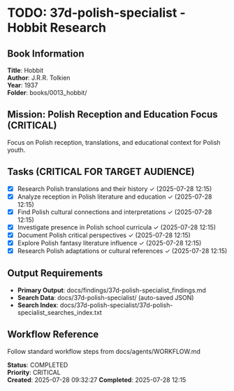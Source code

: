 # TODO: 37d-polish-specialist - Hobbit Research

## Book Information
**Title**: Hobbit  
**Author**: J.R.R. Tolkien  
**Year**: 1937  
**Folder**: books/0013_hobbit/

## Mission: Polish Reception and Education Focus (CRITICAL)
Focus on Polish reception, translations, and educational context for Polish youth.

## Tasks (CRITICAL FOR TARGET AUDIENCE)
- [x] Research Polish translations and their history ✓ (2025-07-28 12:15)
- [x] Analyze reception in Polish literature and education ✓ (2025-07-28 12:15)
- [x] Find Polish cultural connections and interpretations ✓ (2025-07-28 12:15)
- [x] Investigate presence in Polish school curricula ✓ (2025-07-28 12:15)
- [x] Document Polish critical perspectives ✓ (2025-07-28 12:15)
- [x] Explore Polish fantasy literature influence ✓ (2025-07-28 12:15)
- [x] Research Polish adaptations or cultural references ✓ (2025-07-28 12:15)

## Output Requirements
- **Primary Output**: docs/findings/37d-polish-specialist_findings.md
- **Search Data**: docs/37d-polish-specialist/ (auto-saved JSON)
- **Search Index**: docs/37d-polish-specialist/37d-polish-specialist_searches_index.txt

## Workflow Reference
Follow standard workflow steps from docs/agents/WORKFLOW.md

**Status**: COMPLETED  
**Priority**: CRITICAL  
**Created**: 2025-07-28 09:32:27
**Completed**: 2025-07-28 12:15